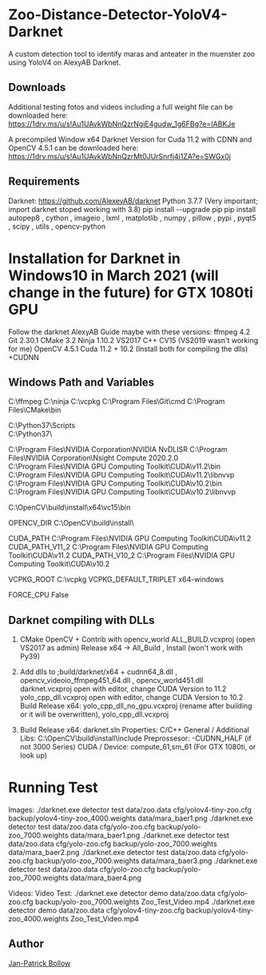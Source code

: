 # Zoo-Distance-Detector-YoloV4-Darknet
A custom detection tool to identify maras and anteater in the muenster zoo using YoloV4 on AlexyAB Darknet.

## Downloads
Additional testing fotos and videos including a full weight file can be downloaded here: https://1drv.ms/u/s!Au1UAvkWbNnQzrNgiE4gudw_1g6FBg?e=IABKJe

A precompiled Window x64 Darknet Version for Cuda 11.2 with CDNN and OpenCV 4.5.1 can be downloaded here: https://1drv.ms/u/s!Au1UAvkWbNnQzrMt0JUrSnrfj4i1ZA?e=SWGx0j



## Requirements
Darknet: https://github.com/AlexeyAB/darknet
Python 3.7.7 (Very important; import darknet stoped working with 3.8)
    pip install --upgrade pip
    pip install autopep8 , cython , imageio , lxml , matplotlib , numpy , pillow , pypi , pyqt5 , scipy , utils , opencv-python    



# Installation for Darknet in Windows10 in March 2021 (will change in the future) for GTX 1080ti GPU
Follow the darknet AlexyAB Guide maybe with these versions:
  ffmpeg 4.2
  Git 2.30.1
  CMake 3.2
  Ninja 1.10.2
  VS2017 C++ CV15 (VS2019 wasn't working for me)
  OpenCV 4.5.1
  Cuda 11.2 + 10.2 (Install both for compiling the dlls)
  +CUDNN


## Windows Path and Variables

C:\ffmpeg
C:\ninja
C:\vcpkg
C:\Program Files\Git\cmd
C:\Program Files\CMake\bin

C:\Python37\Scripts\
C:\Python37\

C:\Program Files\NVIDIA Corporation\NVIDIA NvDLISR
C:\Program Files\NVIDIA Corporation\Nsight Compute 2020.2.0\
C:\Program Files\NVIDIA GPU Computing Toolkit\CUDA\v11.2\bin
C:\Program Files\NVIDIA GPU Computing Toolkit\CUDA\v11.2\libnvvp
C:\Program Files\NVIDIA GPU Computing Toolkit\CUDA\v10.2\bin
C:\Program Files\NVIDIA GPU Computing Toolkit\CUDA\v10.2\libnvvp

C:\OpenCV\build\install\x64\vc15\bin

OPENCV_DIR C:\OpenCV\build\install\

CUDA_PATH C:\Program Files\NVIDIA GPU Computing Toolkit\CUDA\v11.2
	CUDA_PATH_V11_2 C:\Program Files\NVIDIA GPU Computing Toolkit\CUDA\v11.2
	CUDA_PATH_V10_2 C:\Program Files\NVIDIA GPU Computing Toolkit\CUDA\v10.2
	
VCPKG_ROOT C:\vcpkg
VCPKG_DEFAULT_TRIPLET x64-windows

FORCE_CPU False




## Darknet compiling with DLLs

1.  CMake OpenCV + Contrib with opencv_world
	    ALL_BUILD.vcxproj (open VS2017 as admin) Release x64 -> All_Build , Install (won't work with Py39)
	
2.  Add dlls to ;build/darknet/x64 + cudnn64_8.dll , opencv_videoio_ffmpeg451_64.dll , opencv_world451.dll		
	  darknet.vcxproj open with editor, change CUDA Version to 11.2
    yolo_cpp_dll.vcxproj open with editor, change CUDA Version to 10.2
    Build Release x64: yolo_cpp_dll_no_gpu.vcxproj (rename after building or it will be overwritten), yolo_cpp_dll.vcxproj	

3.  Build Release x64: darknet.sln
    Properties: 
      C/C++ General / Additional Libs: C:\OpenCV\build\install\include
      Preprossesor: -CUDNN_HALF (if not 3000 Series)
      CUDA / Device: compute_61,sm_61 (For GTX 1080ti, or look up)
      
      
  
# Running Test

Images:
./darknet.exe detector test data/zoo.data cfg/yolov4-tiny-zoo.cfg backup/yolov4-tiny-zoo_4000.weights data/mara_baer1.png
./darknet.exe detector test data/zoo.data cfg/yolo-zoo.cfg backup/yolo-zoo_7000.weights data/mara_baer1.png
./darknet.exe detector test data/zoo.data cfg/yolo-zoo.cfg backup/yolo-zoo_7000.weights data/mara_baer2.png
./darknet.exe detector test data/zoo.data cfg/yolo-zoo.cfg backup/yolo-zoo_7000.weights data/mara_baer3.png
./darknet.exe detector test data/zoo.data cfg/yolo-zoo.cfg backup/yolo-zoo_7000.weights data/mara_baer4.png

Videos:
Video Test:
./darknet.exe detector demo data/zoo.data cfg/yolo-zoo.cfg backup/yolo-zoo_7000.weights Zoo_Test_Video.mp4
./darknet.exe detector demo data/zoo.data cfg/yolov4-tiny-zoo.cfg backup/yolov4-tiny-zoo_4000.weights Zoo_Test_Video.mp4



## Author
[Jan-Patrick Bollow](https://github.com/JBollow)
